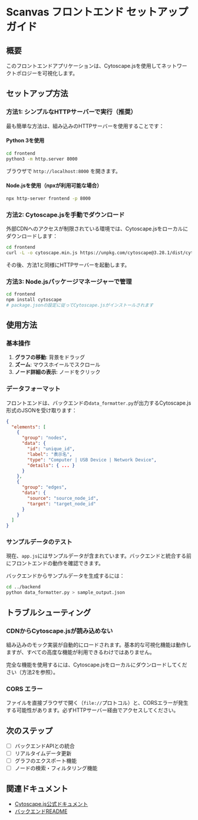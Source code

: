 # Scanvas フロントエンド セットアップガイド

## 概要

このフロントエンドアプリケーションは、Cytoscape.jsを使用してネットワークトポロジーを可視化します。

## セットアップ方法

### 方法1: シンプルなHTTPサーバーで実行（推奨）

最も簡単な方法は、組み込みのHTTPサーバーを使用することです：

#### Python 3を使用

```bash
cd frontend
python3 -m http.server 8000
```

ブラウザで `http://localhost:8000` を開きます。

#### Node.jsを使用（npxが利用可能な場合）

```bash
npx http-server frontend -p 8000
```

### 方法2: Cytoscape.jsを手動でダウンロード

外部CDNへのアクセスが制限されている環境では、Cytoscape.jsをローカルにダウンロードします：

```bash
cd frontend
curl -L -o cytoscape.min.js https://unpkg.com/cytoscape@3.28.1/dist/cytoscape.min.js
```

その後、方法1と同様にHTTPサーバーを起動します。

### 方法3: Node.jsパッケージマネージャーで管理

```bash
cd frontend
npm install cytoscape
# package.jsonの設定に従ってCytoscape.jsがインストールされます
```

## 使用方法

### 基本操作

1. **グラフの移動**: 背景をドラッグ
2. **ズーム**: マウスホイールでスクロール
3. **ノード詳細の表示**: ノードをクリック

### データフォーマット

フロントエンドは、バックエンドの`data_formatter.py`が出力するCytoscape.js形式のJSONを受け取ります：

```json
{
  "elements": [
    {
      "group": "nodes",
      "data": {
        "id": "unique_id",
        "label": "表示名",
        "type": "Computer | USB Device | Network Device",
        "details": { ... }
      }
    },
    {
      "group": "edges",
      "data": {
        "source": "source_node_id",
        "target": "target_node_id"
      }
    }
  ]
}
```

### サンプルデータのテスト

現在、`app.js`にはサンプルデータが含まれています。バックエンドと統合する前にフロントエンドの動作を確認できます。

バックエンドからサンプルデータを生成するには：

```bash
cd ../backend
python data_formatter.py > sample_output.json
```

## トラブルシューティング

### CDNからCytoscape.jsが読み込めない

組み込みのモック実装が自動的にロードされます。基本的な可視化機能は動作しますが、すべての高度な機能が利用できるわけではありません。

完全な機能を使用するには、Cytoscape.jsをローカルにダウンロードしてください（方法2を参照）。

### CORS エラー

ファイルを直接ブラウザで開く（`file://`プロトコル）と、CORSエラーが発生する可能性があります。必ずHTTPサーバー経由でアクセスしてください。

## 次のステップ

- [ ] バックエンドAPIとの統合
- [ ] リアルタイムデータ更新
- [ ] グラフのエクスポート機能
- [ ] ノードの検索・フィルタリング機能

## 関連ドキュメント

- [Cytoscape.js公式ドキュメント](https://js.cytoscape.org/)
- [バックエンドREADME](../backend/README.md)
